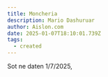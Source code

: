 ```yaml
---
title: Moncheria
description: Mario Dashuruar
author: Aislon.com
date: 2025-01-07T18:10:01.739Z
tags:
  - created
---
```

Sot ne daten 1/7/2025,